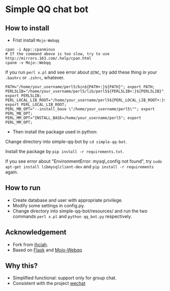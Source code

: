 # Simple QQ chat bot

## How to install

- Frist install `Mojo-Webqq`

```shell
cpan -i App::cpanminus
# If the command above is too slow, try to use http://mirrors.163.com/.help/cpan.html
cpanm -v Mojo::Webqq
```

  If you run `perl x.pl` and see error about `@INC`, try add these thing in your `.bashrc` or `.zshrc`, whatever.
```shell
PATH="/home/your_username/perl5/bin${PATH+:}${PATH}"; export PATH;
PERL5LIB="/home/your_username/perl5/lib/perl5${PERL5LIB+:}${PERL5LIB}"; export PERL5LIB;
PERL_LOCAL_LIB_ROOT="/home/your_username/perl5${PERL_LOCAL_LIB_ROOT+:}${PERL_LOCAL_LIB_ROOT}"; export PERL_LOCAL_LIB_ROOT;
PERL_MB_OPT="--install_base \"/home/your_username/perl5\""; export PERL_MB_OPT;
PERL_MM_OPT="INSTALL_BASE=/home/your_username/perl5"; export PERL_MM_OPT;
```

- Then install the package used in python:

Change directory into simple-qq-bot by `cd simple-qq-bot`.

Install the package by `pip install -r requirements.txt`.

If you see error about "EnvironmentError: mysql_config not found", try `sudo apt-get install libmysqlclient-dev` and `pip install -r requirements` again. 

## How to run

- Create database and user with appropriate privilege.
- Modify some settings in config.py.
- Change directory into simple-qq-bot/resources/ and run the two commands `perl x.pl` and `python qq_bot.py` respectively.

## Acknowledgement

 - Fork from [ihciah](https://github.com/ihciah/simple-qq-bot).
 - Based on [Flask](https://github.com/mitsuhiko/flask) and [Mojo-Webqq](https://github.com/sjdy521/Mojo-Webqq/)

## Why this?
 - Simplified functional: support only for group chat.
 - Consistent with the project [wechat](https://github.com/skyduy/wechat)
